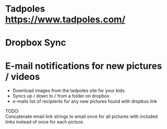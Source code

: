 # Tadpoles https://www.tadpoles.com/
# Dropbox Sync 
# E-mail notifications for new pictures / videos

* Download images from the tadpoles site for your kids.
* Syncs up / down to / from a folder on dropbox.
* e-mails list of recipients for any new pictures found with dropbox link


TODO:  
Concatenate email link strings to email once for all pictures with included links instead of once for each picture.
